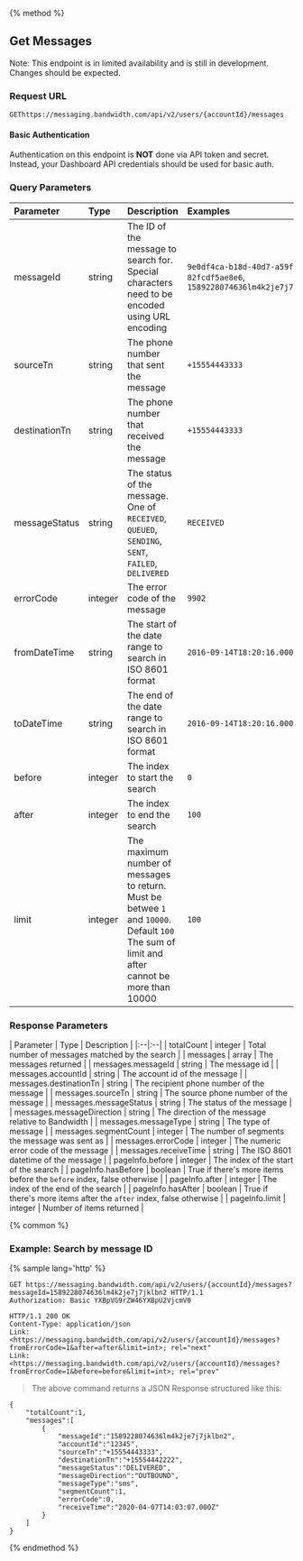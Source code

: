 {% method %}
  
## Get Messages
 
Note: This endpoint is in limited availability and is still in development. Changes should be expected.

### Request URL

<code class="post">GET</code>`https://messaging.bandwidth.com/api/v2/users/{accountId}/messages`

#### Basic Authentication

Authentication on this endpoint is <b>NOT</b> done via API token and secret. Instead, your Dashboard API credentials should be used for basic auth.

### Query Parameters

| Parameter | Type | Description | Examples |
|:--|:--|:--|:--|
| messageId | string | The ID of the message to search for. Special characters need to be encoded using URL encoding | `9e0df4ca-b18d-40d7-a59f-82fcdf5ae8e6`, `1589228074636lm4k2je7j7jklbn2` |
| sourceTn | string | The phone number that sent the message | `+15554443333` |
| destinationTn | string | The phone number that received the message | `+15554443333` |
| messageStatus | string | The status of the message. One of `RECEIVED`, `QUEUED`, `SENDING`, `SENT`, `FAILED`, `DELIVERED` | `RECEIVED` |
| errorCode | integer | The error code of the message | `9902` |
| fromDateTime | string | The start of the date range to search in ISO 8601 format | `2016-09-14T18:20:16.000Z` |
| toDateTime | string | The end of the date range to search in ISO 8601 format | `2016-09-14T18:20:16.000Z` |
| before | integer | The index to start the search | `0` |
| after | integer | The index to end the search | `100` |
| limit | integer | The maximum number of messages to return. Must be betwee `1` and `10000`. Default `100` <br> The sum of limit and after cannot be more than 10000 | `100` |

### Response Parameters

| Parameter | Type | Description |
|:--|:--|
| totalCount | integer | Total number of messages matched by the search |
| messages | array | The messages returned |
| messages.messageId | string | The message id |
| messages.accountId | string | The account id of the message |
| messages.destinationTn | string | The recipient phone number of the message |
| messages.sourceTn | string | The source phone number of the message |
| messages.messageStatus | string | The status of the message |
| messages.messageDirection | string | The direction of the message relative to Bandwidth  |
| messages.messageType | string | The type of message  |
| messages.segmentCount | integer | The number of segments the message was sent as |
| messages.errorCode | integer | The numeric error code of the message |
| messages.receiveTime | string | The ISO 8601 datetime of the message |
| pageInfo.before | integer | The index of the start of the search |
| pageInfo.hasBefore | boolean | True if there's more items before the `before` index, false otherwise |
| pageInfo.after | integer | The index of the end of the search |
| pageInfo.hasAfter | boolean | True if there's more items after the `after` index, false otherwise |
| pageInfo.limit | integer | Number of items returned |

{% common %}

### Example: Search by message ID

{% sample lang='http' %}

```http
GET https://messaging.bandwidth.com/api/v2/users/{accountId}/messages?messageId=1589228074636lm4k2je7j7jklbn2 HTTP/1.1
Authorization: Basic YXBpVG9rZW46YXBpU2VjcmV0

HTTP/1.1 200 OK
Content-Type: application/json
Link: <https://messaging.bandwidth.com/api/v2/users/{accountId}/messages?fromErrorCode=1&after=after&limit=int>; rel="next"
Link: <https://messaging.bandwidth.com/api/v2/users/{accountId}/messages?fromErrorCode=1&before=before&limit=int>; rel="prev"
```

> The above command returns a JSON Response structured like this:

```http
{
    "totalCount":1,
    "messages":[
        {
            "messageId":"1589228074636lm4k2je7j7jklbn2",
            "accountId":"12345",
            "sourceTn":"+15554443333",
            "destinationTn":"+15554442222",
            "messageStatus":"DELIVERED",
            "messageDirection":"OUTBOUND",
            "messageType":"sms",
            "segmentCount":1,
            "errorCode":0,
            "receiveTime":"2020-04-07T14:03:07.000Z"
        }
    ]
}
```

{% endmethod %}
